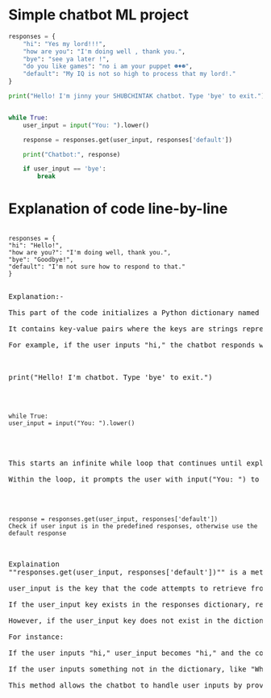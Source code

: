 # Simple chatbot ML project
```python
responses = {
    "hi": "Yes my lord!!!",
    "how are you": "I'm doing well , thank you.",
    "bye": "see ya later !", 
    "do you like games": "no i am your puppet ☻♦☻",
    "default": "My IQ is not so high to process that my lord!."
}

print("Hello! I'm jinny your SHUBCHINTAK chatbot. Type 'bye' to exit.")


while True:
    user_input = input("You: ").lower()

    response = responses.get(user_input, responses['default'])

    print("Chatbot:", response)

    if user_input == 'bye':
        break

```
# Explanation of code line-by-line
<pre>
 <code>
responses = { 
"hi": "Hello!",
"how are you?": "I'm doing well, thank you.",
"bye": "Goodbye!",
"default": "I'm not sure how to respond to that."
}
 </code>
    
Explanation:-

This part of the code initializes a Python dictionary named responses.

It contains key-value pairs where the keys are strings representing user inputs, and the values are corresponding responses that the chatbot will give for those inputs.

For example, if the user inputs "hi," the chatbot responds with "Hello!" which is based on dictionary.


    
print("Hello! I'm chatbot. Type 'bye' to exit.")


    
<code>
while True:
user_input = input("You: ").lower()
</code>


    
This starts an infinite while loop that continues until explicitly broken.

Within the loop, it prompts the user with input("You: ") to enter their message, converts it to lowercase using .lower(), and stores it in the user_input variable.


    
    <code>
response = responses.get(user_input, responses['default'])
Check if user input is in the predefined responses, otherwise use the default response
    </code>

    
Explaination
""responses.get(user_input, responses['default'])"" is a method call on the responses dictionary.

user_input is the key that the code attempts to retrieve from the dictionary.

If the user_input key exists in the responses dictionary, responses.get() returns the corresponding value associated with that key.

However, if the user_input key does not exist in the dictionary, the get() method returns the value specified as the second argument (responses['default'] in this case). This serves as a fallback or default response.

For instance:

If the user inputs "hi," user_input becomes "hi," and the code looks for this key in the responses dictionary. It finds a match, so it returns the value associated with "hi," which is "Hello!".

If the user inputs something not in the dictionary, like "What's your favorite color?" the code does not find a match for this input in the dictionary. In such cases, it returns the default response, which is "I'm not sure how to respond to that."

This method allows the chatbot to handle user inputs by providing predefined responses for specific inputs while defaulting to a general response when the input is not explicitly defined in the dictionary.
</pre>
